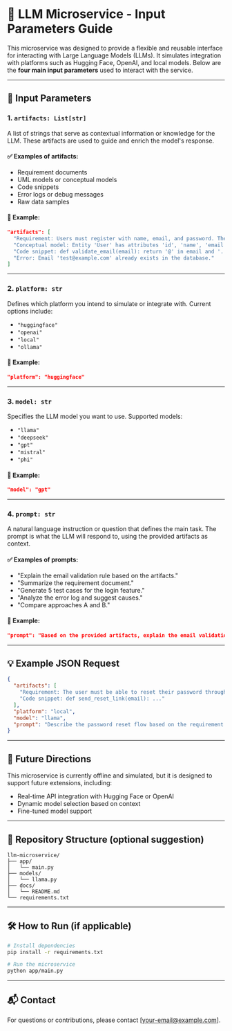 
# 🧠 LLM Microservice - Input Parameters Guide

This microservice was designed to provide a flexible and reusable interface for interacting with Large Language Models (LLMs). It simulates integration with platforms such as Hugging Face, OpenAI, and local models. Below are the **four main input parameters** used to interact with the service.

---

## 🔹 Input Parameters

### 1. `artifacts: List[str]`

A list of strings that serve as contextual information or knowledge for the LLM. These artifacts are used to guide and enrich the model's response.

#### ✅ Examples of artifacts:
- Requirement documents
- UML models or conceptual models
- Code snippets
- Error logs or debug messages
- Raw data samples

#### 📌 Example:
```json
"artifacts": [
  "Requirement: Users must register with name, email, and password. The email must be unique.",
  "Conceptual model: Entity 'User' has attributes 'id', 'name', 'email', 'password'.",
  "Code snippet: def validate_email(email): return '@' in email and '.' in email",
  "Error: Email 'test@example.com' already exists in the database."
]
```

---

### 2. `platform: str`

Defines which platform you intend to simulate or integrate with. Current options include:

- `"huggingface"`
- `"openai"`
- `"local"`
- `"ollama"`

#### 📌 Example:
```json
"platform": "huggingface"
```

---

### 3. `model: str`

Specifies the LLM model you want to use. Supported models:

- `"llama"`
- `"deepseek"`
- `"gpt"`
- `"mistral"`
- `"phi"`

#### 📌 Example:
```json
"model": "gpt"
```

---

### 4. `prompt: str`

A natural language instruction or question that defines the main task. The prompt is what the LLM will respond to, using the provided artifacts as context.

#### ✅ Examples of prompts:
- "Explain the email validation rule based on the artifacts."
- "Summarize the requirement document."
- "Generate 5 test cases for the login feature."
- "Analyze the error log and suggest causes."
- "Compare approaches A and B."

#### 📌 Example:
```json
"prompt": "Based on the provided artifacts, explain the email validation rule for user registration."
```

---

## 💡 Example JSON Request

```json
{
  "artifacts": [
    "Requirement: The user must be able to reset their password through a link sent via email.",
    "Code snippet: def send_reset_link(email): ..."
  ],
  "platform": "local",
  "model": "llama",
  "prompt": "Describe the password reset flow based on the requirement."
}
```

---

## 🚀 Future Directions

This microservice is currently offline and simulated, but it is designed to support future extensions, including:

- Real-time API integration with Hugging Face or OpenAI
- Dynamic model selection based on context
- Fine-tuned model support

---

## 📂 Repository Structure (optional suggestion)

```
llm-microservice/
├── app/
│   └── main.py
├── models/
│   └── llama.py
├── docs/
│   └── README.md
└── requirements.txt
```

---

## 🛠 How to Run (if applicable)

```bash
# Install dependencies
pip install -r requirements.txt

# Run the microservice
python app/main.py
```

---

## 📬 Contact

For questions or contributions, please contact [your-email@example.com].
